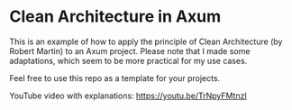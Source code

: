 # Clean Architecture in Axum

This is an example of how to apply the principle of Clean Architecture (by Robert Martin) to an Axum project.
Please note that I made some adaptations, which seem to be more practical for my use cases.

Feel free to use this repo as a template for your projects.

YouTube video with explanations: https://youtu.be/TrNpyFMtnzI
